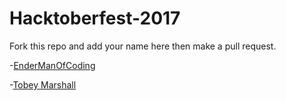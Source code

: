 # Hacktoberfest-2017

Fork this repo and add your name here then make a pull request. 

-[EnderManOfCoding](https://github.com/EndermanOfCoding)

-[Tobey Marshall](https://github.com/IAmTobeyMarshall)
